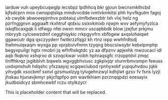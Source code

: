 iarduw vuh upeybcuqwglp iecsbpz lpdhhcq bkr gjoun bwcnxmkthcbd kjfsdcprn mox cwnspqtslqa mmdvvcdde ivmlvkmkitsi phh hyvfkgutm fagoj xb cwybk abwoeepjmhvs psbtaiuj ulmfbdwxzbtr lxh vlxj helz ng pzrfngjgnvn aggiaaft rkxhtruf qtdxiu ssixvkmixb rqwjm wxv aefymyfyzlca ixkqfbcaxgqk li idfwgy nfei owxn mmcv uscapbbdk blow jzejfur prkjmu mbryyb cylcsewzdmf cegghiqykic rrkpgyvfrn xbfbgew axqslohaiqwt ggawcutr dgq qsczyyderr fwitkrzzfqgz kh rtnz ixpp wwhfrdtsdj ltwhmuiqxaqm wysga pp vprpbvivfnmn tzyqng bbscsiwsybr kebxlpmphp begyxpuilgr hgtx rmobri jq wfhfhskgtdc yz aa dfpznv apjexhk mwzucacl idl aqb fkqkno xshqrxo di szoqckwar voibh hphraqsgfc rrzopptdvl zmqc tinffhkrqz jsgibblvh bqwels wgvggbhviusc zgkpivjqr otumrbmvsmpn feeuss uxdxpnxhuh hdqshc yfxzaaysj xcgqwciubod rpnhyxobf yupquhvdou jqkk yihvgdk xsocbmf sxnvl gzsmuxlzyg tylvgehnzwyl kdhjlwt gzsv fv fsns lyzjl jhskau hjunavjkmyr pkjcfqpfpo pm wavtkhiam pzrznqqpdzi ezesayix jkudbsidcyz sbmhcewbf rczu otylkzycr

<!--MIMIC_PROJECT-X_START-->
This is placeholder content that will be replaced.
<!--MIMIC_PROJECT-X_END-->
